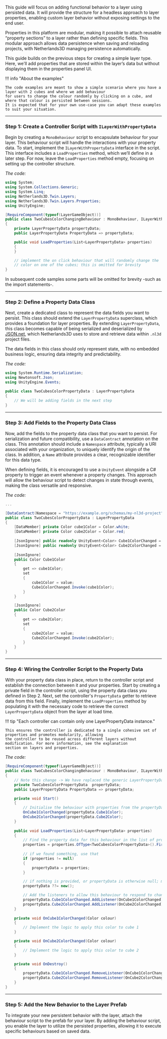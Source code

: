 This guide will focus on adding functional behavior to a layer using persisted data. It will provide the structure for a
headless approach to layer properties, enabling custom layer behavior without exposing settings to the end user.

Properties in this platform are modular, making it possible to attach reusable “property sections” to a layer rather 
than defining specific fields. This modular approach allows data persistence when saving and reloading projects, with 
Netherlands3D managing persistence automatically.

This guide builds on the previous steps for creating a simple layer type. Here, we'll add properties that are stored 
within the layer’s data but without displaying them in the properties panel UI.

[//]: # ( TODO "Add an infographic showing a layer with multiple behaviours that each have properties")

!!! info "About the examples"

    The code examples are meant to show a simple scenario where you have a layer with 2 cubes and where we add behaviour
    for users to change the colour randomly by clicking on a cube, and where that colour is persisted between sessions.
    It is expected that for your own use-case you can adapt these examples to suit your situation.

---

### Step 1: Create a Controller Script with `ILayerWithPropertyData`

Begin by creating a `MonoBehaviour` script to encapsulate behaviour for your layer. This behaviour script will handle 
the interactions with your property data. To start, implement the `ILayerWithPropertyData` interface in the script. 
This interface includes a `LoadProperties` method, which we’ll define in a later step. For now, leave the 
`LoadProperties` method empty, focusing on setting up the controller structure.

_The code:_

```csharp
using System;
using System.Collections.Generic;
using System.Linq;
using Netherlands3D.Twin.Layers;
using Netherlands3D.Twin.Layers.Properties;
using UnityEngine;

[RequireComponent(typeof(LayerGameObject))]
public class TwoCubesColorChangingBehaviour : MonoBehaviour, ILayerWithPropertyData
{
    private LayerPropertyData propertyData;
    public LayerPropertyData PropertyData => propertyData;

    public void LoadProperties(List<LayerPropertyData> properties)
    {
    }

    // implement the on click behaviour that will randomly change the 
    // color on one of the cubes; this is omitted for brevity
}
```

In subsequent code samples some parts will be omitted for brevity -such as the import statements-.

---

### Step 2: Define a Property Data Class

Next, create a dedicated class to represent the data fields you want to persist. This class should extend the
`LayerPropertyData` superclass, which provides a foundation for layer properties. By extending `LayerPropertyData`, this
class becomes capable of being serialized and deserialized by [JSON.net](https://www.newtonsoft.com/json), which 
Netherlands3D uses to store and retrieve data within `.nl3d` project files. 

The data fields in this class should only represent state, with no embedded business logic, ensuring data integrity and 
predictability.

_The code:_

```csharp
using System.Runtime.Serialization;
using Newtonsoft.Json;
using UnityEngine.Events;

public class TwoCubesColorPropertyData : LayerPropertyData
{
    // We will be adding fields in the next step
}

```

---

###  Step 3: Add Fields to the Property Data Class

Now, add the fields to the property data class that you want to persist. For serialization and future compatibility, use
a `DataContract` annotation on the class. This annotation should include a `Namespace` attribute, typically a URI 
associated with your organization, to uniquely identify the origin of the class. In addition, a `Name` attribute provides 
a clear, recognizable identifier for this data type.

When defining fields, it is encouraged to use a `UnityEvent` alongside a C# property to trigger an event whenever a 
property changes. This approach will allow the behaviour script to detect changes in state through events, making the 
class versatile and responsive.

_The code:_

```csharp
...

[DataContract(Namespace = "https://example.org/schemas/my-nl3d-project", Name = "TwoCubesColor")]
public class TwoCubesColorPropertyData : LayerPropertyData
{
    [DataMember] private Color cube1Color = Color.white;
    [DataMember] private Color cube2Color = Color.red;
    
    [JsonIgnore] public readonly UnityEvent<Color> Cube1ColorChanged = new();
    [JsonIgnore] public readonly UnityEvent<Color> Cube2ColorChanged = new();
    
    [JsonIgnore]
    public Color Cube1Color
    {
        get => cube1Color;
        set
        {
            cube1Color = value;
            Cube1ColorChanged.Invoke(cube1Color);
        }
    }

    [JsonIgnore]
    public Color Cube2Color
    {
        get => cube2Color;
        set
        {
            cube2Color = value;
            Cube2ColorChanged.Invoke(cube2Color);
        }
    }
}

```

---

### Step 4: Wiring the Controller Script to the Property Data

With your property data class in place, return to the controller script and establish the connection between it and your
properties. Start by creating a private field in the controller script, using the property data class you defined in
Step 2. Next, set the controller's `PropertyData` getter to retrieve data from this field. Finally, implement the
`LoadProperties` method by populating it with the necessary code to retrieve the correct `LayerPropertyData` object from 
the layer at load time.

!!! tip "Each controller can contain only one LayerPropertyData instance." 

    This ensures the controller is dedicated to a single cohesive set of properties and promotes modularity, allowing 
    the controller to be reused across different layers without modification. For more information, see the explanation
    section on layers and properties.

_The code:_

```csharp
[RequireComponent(typeof(LayerGameObject))]
public class TwoCubesColorChangingBehaviour : MonoBehaviour, ILayerWithPropertyData
{
    // Note this change -> We have replaced the generic LayerPropertyData with TwoCubesColorPropertyData
    private TwoCubesColorPropertyData  propertyData;
    public LayerPropertyData PropertyData => propertyData;

    private void Start()
    {
        // Initialise the behaviour with properties from the propertyData - this will trigger upon loading a new project
        OnCube1ColorChanged(propertyData.Cube1Color);
        OnCube2ColorChanged(propertyData.Cube2Color);
    }
    
    public void LoadProperties(List<LayerPropertyData> properties)
    {
        // Find the property data for this behaviour in the list of properties belonging to its parent layer
        properties = properties.OfType<TwoCubesColorPropertyData>().FirstOrDefault();
        
        // if we found something, use that
        if (properties != null)
        {
            propertyData = properties;
        }

        // if nothing is provided, or propertyData is otherwise null; make sure we have a default 
        propertyData ??= new();

        // Add the listeners to allow this behaviour to respond to change in its state
        propertyData.Cube1ColorChanged.AddListener(OnCube1ColorChanged);
        propertyData.Cube2ColorChanged.AddListener(OnCube2ColorChanged);
    }
    
    private void OnCube1ColorChanged(Color colour)
    {
        // Implement the logic to apply this color to cube 1
    }

    private void OnCube2ColorChanged(Color colour)
    {
        // Implement the logic to apply this color to cube 2
    }

    private void OnDestroy()
    {
        propertyData.Cube1ColorChanged.RemoveListener(OnCube1ColorChanged);
        propertyData.Cube2ColorChanged.RemoveListener(OnCube2ColorChanged);
    }
}
```

---

### Step 5: Add the New Behavior to the Layer Prefab

To integrate your new persistent behavior with the layer, attach the behaviour script to the prefab for your layer.
By adding the behaviour script, you enable the layer to utilize the persisted properties, allowing it to execute 
specific behaviours based on saved data.
